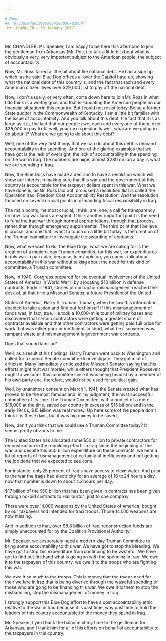 ```yaml
---
---

# None
## `0733a34fad388863684108030782b6f7`
`Mr. CHANDLER — 30 January 2007`

---
```



Mr. CHANDLER. Mr. Speaker, I am happy to be here this afternoon to 
join the gentleman from Arkansas (Mr. Ross) to talk a little bit about 
what is obviously a very, very important subject to the American 
people, the subject of accountability.

Now, Mr. Ross talked a little bit about the national debt. He had a 
sign up which, as he said, Blue Dog offices all over the Capitol have 
up, showing what the national debt of this country is, and the fact 
that each and every American citizen owes over $29,000 just to pay off 
the national debt.

Now, I don't usually, or very often, come down here to join Mr. Ross 
in what I do think is a worthy goal, and that is educating the American 
people on our financial situation in this country. But I could not 
resist today. Being a former State auditor in the Commonwealth of 
Kentucky, I am a little bit familiar with the issue of accountability. 
And you talk about this debt, the fact that it is as large as it is, 
the fact that our people owe, each and every one of them, over $29,000 
to pay it off, well, your next question is well, what are we going to 
do about it? What are we going to do about this debt?

Well, one of the very first things that we can do about this debt is 
demand accountability in the spending. And one of the glaring examples 
that we have got is the lack of oversight, the lack of accountability 
in the spending on the war in Iraq. The numbers are huge; almost $280 
million a day is what we are spending in Iraq.

Now, the Blue Dogs have made a decision to have a resolution which 
will show our interest in making sure that this war and the government 
of this country is accountable for the taxpayer dollars spent in this 
war. What we have done is, as Mr. Ross laid out, proposed a resolution 
that is called the Operation Iraqi Freedom Cost Accountability 
Resolution. And the resolution focused on several crucial points in 
demanding fiscal responsibility in Iraq.

The main points, the most crucial, I think, are, one, a call for 
transparency on how Iraq war funds are spent. I think another important 
point is the need to fund the Iraq war through normal appropriations, 
through that process, rather than through emergency supplemental. The 
third point that I believe is crucial, and one that I want to touch on 
a little bit today, is the creation of the Truman committee to 
investigate the awarding of contracts.

Now, what we want to do, the Blue Dogs, what we are calling for is 
the creation of a modern-day Truman committee for this war, for 
expenditures in this war in particular, because, in my opinion, you 
cannot talk about accountability in this war without talking about the 
need for this kind of committee, a Truman committee.

Now, in 1940, Congress prepared for the eventual involvement of the 
United States of America in World War II by allocating $10 billion in 
defense contracts. Early in 1941, stories of contractor mismanagement 
reached the desk of, at that time a Missouri Senator, a future 
President of the United


States of America, Harry S Truman. Truman, when he saw this 
information, decided to take action and find out for himself if this 
mismanagement of funds was, in fact, true. He took a 10,000-mile tour 
of military bases and discovered that certain contractors were getting 
a greater share of contracts available and that other contractors were 
getting paid full price for work that was either poor or inefficient. 
In short, what he discovered was rampant waste and mismanagement in 
government war contracts.



Does that sound familiar?

Well, as a result of his findings, Harry Truman went back to 
Washington and called for a special Senate committee to investigate. 
They got a lot of criticism. Many immediately criticized the Missouri 
Senator saying that his efforts might hurt war morale, while others 
thought that President Roosevelt ought to welcome this committee since 
it was being headed by a member of his own party and, therefore, would 
not be used for political gain.

Well, by unanimous consent on March 1, 1941, the Senate created what 
has proved to be the most famous and, in my judgment, the most 
successful committee of its time. The Truman Committee, with a budget 
of a mere $15,000 at the time, saved our country in excess of $15 
billion; and in the early 1940s, $15 billion was real money. Up here 
some of the people don't think it is these days, but it was big money 
to be saved.

Now, don't you think that we could use a Truman Committee today? It 
seems pretty obvious to me.

The United States has allocated some $50 billion to private 
contractors for reconstruction in the rebuilding efforts in Iraq since 
the beginning of the war, and despite this $50 billion expenditure on 
these contracts, we hear a lot of reports of mismanagement or certainly 
of inefficiency and not getting the job done that we expected to see 
done.

For instance, only 25 percent of Iraqis have access to clean water. 
And prior to the war the Iraqis had electricity for an average of 16 to 
24 hours a day, now that number is down to about 4.3 hours per day.

$17 billion of the $50 billion that has been given in contracts has 
been given through no-bid contracts to Halliburton, just to one 
company.

There were over 14,000 weapons by the United States of America, 
bought by our taxpayers and intended for Iraqi troops. Those 14,000 
weapons are now missing.

And in addition to that, over $8.8 billion of Iraqi reconstruction 
funds are simply unaccounted for by the Coalition Provisional 
Authority.

Mr. Speaker, we desperately need a modern-day Truman Committee to 
bring some accountability to this war. We have got to stop the 
bleeding. We have got to stop this expenditure from continuing to be 
wasteful. We have got to find out firsthand what is going on with the 
spending in Iraq. We owe it to the taxpayers of this country, we owe it 
to the troops who are fighting this war.

We owe it so much to the troops. This is money that the troops need 
for their welfare in Iraq that is being diverted through the wasteful 
spending of those who are going to be financing this war. We owe it to 
them to stop the mishandling, stop the mismanagement of money in Iraq.

I strongly support this Blue Dog effort to have a cost accountability 
ethic relative to the war in Iraq because it is past time, way past 
time to hold the leaders of this country accountable for the money they 
spend in Iraq.

Mr. Speaker, I yield back the balance of my time to the gentleman for 
Arkansas, and I thank him for all of his efforts on behalf of 
accountability to the taxpayers in this country.